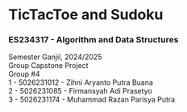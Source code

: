# TicTacToe and Sudoku

### ES234317 - Algorithm and Data Structures  
Semester Ganjil, 2024/2025  
Group Capstone Project  
Group #4  
1 - 5026231012 - Zihni Aryanto Putra Buana<br/>
2 - 5026231085 - Firmansyah Adi Prasetyo   
3 - 5026231174 -  Muhammad Razan Parisya Putra   
